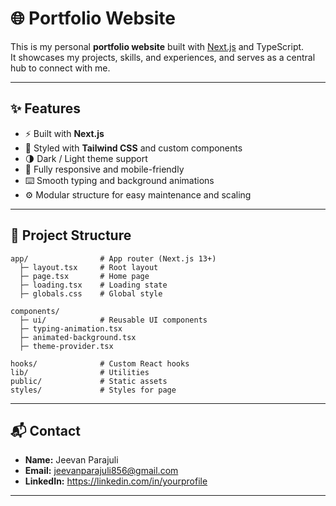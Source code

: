 # 🌐 Portfolio Website

This is my personal **portfolio website** built with [Next.js](https://nextjs.org/) and TypeScript.  
It showcases my projects, skills, and experiences, and serves as a central hub to connect with me.

---

## ✨ Features
- ⚡ Built with **Next.js**  
- 🎨 Styled with **Tailwind CSS** and custom components  
- 🌗 Dark / Light theme support  
- 📱 Fully responsive and mobile-friendly  
- ⌨️ Smooth typing and background animations  
- ⚙️ Modular structure for easy maintenance and scaling  

---

## 📂 Project Structure
```
app/                # App router (Next.js 13+)
  ├─ layout.tsx     # Root layout
  ├─ page.tsx       # Home page
  ├─ loading.tsx    # Loading state
  ├─ globals.css    # Global style

components/         
  ├─ ui/            # Reusable UI components
  ├─ typing-animation.tsx
  ├─ animated-background.tsx
  ├─ theme-provider.tsx

hooks/              # Custom React hooks
lib/                # Utilities
public/             # Static assets
styles/             # Styles for page
```
---

## 📬 Contact
- **Name:** Jeevan Parajuli  
- **Email:** jeevanparajuli856@gmail.com 
- **LinkedIn:** https://linkedin.com/in/yourprofile

---